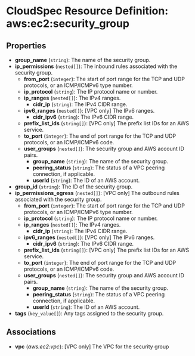 # CloudSpec Resource Definition: aws:ec2:security_group


## Properties

* **group_name**
(`string`):
The name of the security group.
* **ip_permissions**
(`nested[]`):
The inbound rules associated with the security group.
    * **from_port**
(`integer`):
The start of port range for the TCP and UDP protocols, or an ICMP/ICMPv6 type number.
    * **ip_protocol**
(`string`):
The IP protocol name or number.
    * **ip_ranges**
(`nested[]`):
The IPv4 ranges.
        * **cidr_ip**
(`string`):
The IPv4 CIDR range.
    * **ipv6_ranges**
(`nested[]`):
[VPC only] The IPv6 ranges.
        * **cidr_ipv6**
(`string`):
The IPv6 CIDR range.
    * **prefix_list_ids**
(`string[]`):
[VPC only] The prefix list IDs for an AWS service.
    * **to_port**
(`integer`):
The end of port range for the TCP and UDP protocols, or an ICMP/ICMPv6 code.
    * **user_groups**
(`nested[]`):
The security group and AWS account ID pairs.
        * **group_name**
(`string`):
The name of the security group.
        * **peering_status**
(`string`):
The status of a VPC peering connection, if applicable.
        * **userId**
(`string`):
The ID of an AWS account.
* **group_id**
(`string`):
The ID of the security group.
* **ip_permissions_egress**
(`nested[]`):
[VPC only] The outbound rules associated with the security group.
    * **from_port**
(`integer`):
The start of port range for the TCP and UDP protocols, or an ICMP/ICMPv6 type number.
    * **ip_protocol**
(`string`):
The IP protocol name or number.
    * **ip_ranges**
(`nested[]`):
The IPv4 ranges.
        * **cidr_ip**
(`string`):
The IPv4 CIDR range.
    * **ipv6_ranges**
(`nested[]`):
[VPC only] The IPv6 ranges.
        * **cidr_ipv6**
(`string`):
The IPv6 CIDR range.
    * **prefix_list_ids**
(`string[]`):
[VPC only] The prefix list IDs for an AWS service.
    * **to_port**
(`integer`):
The end of port range for the TCP and UDP protocols, or an ICMP/ICMPv6 code.
    * **user_groups**
(`nested[]`):
The security group and AWS account ID pairs.
        * **group_name**
(`string`):
The name of the security group.
        * **peering_status**
(`string`):
The status of a VPC peering connection, if applicable.
        * **userId**
(`string`):
The ID of an AWS account.
* **tags**
(`key_value[]`):
Any tags assigned to the security group.

## Associations

* **vpc**
(*aws:ec2:vpc*):
[VPC only] The VPC for the security group
